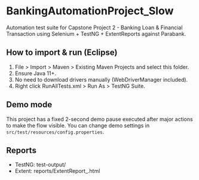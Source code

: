 # BankingAutomationProject_Slow

Automation test suite for Capstone Project 2 - Banking Loan & Financial Transaction using Selenium + TestNG + ExtentReports against Parabank.

## How to import & run (Eclipse)
1. File > Import > Maven > Existing Maven Projects and select this folder.
2. Ensure Java 11+.
3. No need to download drivers manually (WebDriverManager included).
4. Right click RunAllTests.xml > Run As > TestNG Suite.

## Demo mode
This project has a fixed 2-second demo pause executed after major actions to make the flow visible.
You can change demo settings in `src/test/resources/config.properties`.

## Reports
- TestNG: test-output/
- Extent: reports/ExtentReport_<timestamp>.html